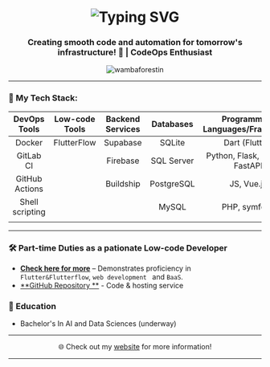 <h1 align="center">
  <img src="https://readme-typing-svg.herokuapp.com?font=Fira+Code&pause=1000&color=36BCF7&center=true&vCenter=true&width=435&lines=Hi+%F0%9F%91%8B%2C+I'm+Wamba+Forestin;Welcome+to+my+GitHub+profile!" alt="Typing SVG" />
</h1>

<h3 align="center">
Creating smooth code and automation for tomorrow's infrastructure! 🚀 | CodeOps Enthusiast
</h3>

<p align="center">
  <img src="https://komarev.com/ghpvc/?username=wambaforestin&label=Profile%20views&color=0e75b6&style=flat" alt="wambaforestin" />
</p>

---

### 🔭 My Tech Stack:
<div align="center">

| **DevOps Tools** | **Low-code Tools** | **Backend Services** | **Databases** | **Programming Languages/Framework** |
|:---------------:|:-----------------:|:------------------:|:-------------:|:------------------------:|
| Docker          | FlutterFlow       | Supabase          | SQLite        | Dart (Flutter)           |
| GitLab CI       |                   | Firebase          | SQL Server    | Python, Flask, Django, FastAPI |
| GitHub Actions  |                   | Buildship         | PostgreSQL    | JS, Vue.js               |
| Shell scripting |                   |                   | MySQL              | PHP, symfony             |
|                 |                   |                   |               |                          |

</div>

---

### 🛠️ Part-time Duties as a pationate Low-code Developer  
- [**Check here for more**](https://dev-projets-innovants.github.io/FFWeb/) – Demonstrates proficiency in `Flutter&Flutterflow`, `web development ` and `BaaS`.
- [**GitHub Repository **](https://github.com/Dev-Projets-Innovants) - Code & hosting service
  
### 🌱 Education
- Bachelor's In AI and Data Sciences (underway)

---

<p align="center">🌐 Check out my <a href="https://year2portfolio-52c4a.web.app/">website</a> for more information!</p>

---
